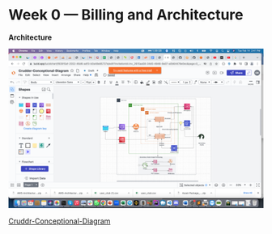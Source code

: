 # Week 0 — Billing and Architecture

**Architecture**

![Cruddr](https://github.com/oewete/aws-bootcamp-cruddur-2023/blob/main/journal/week0/cruddrdiagram.png)

[Cruddr-Conceptional-Diagram](https://lucid.app/lucidchart/f83915af-2552-46d6-adf3-b0a48e85737e/edit?viewport_loc=-257%2C-16%2C2497%2C1159%2C0_0&invitationId=inv_2615aa58-34d5-4948-9a07-a0b64478e0ec)
